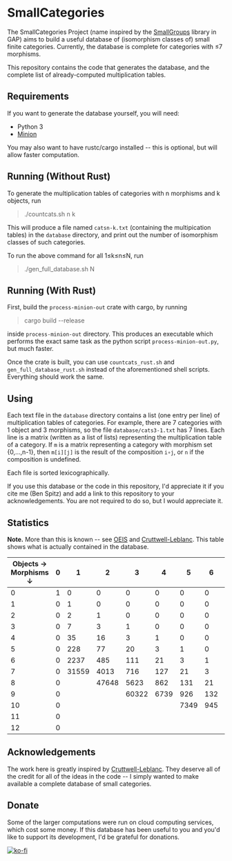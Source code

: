 # SmallCategories

The SmallCategories Project (name inspired by the [SmallGroups](https://docs.gap-system.org/pkg/smallgrp/doc/chap1.html) library in GAP) aims to build a useful database of (isomorphism classes of) small finite categories. Currently, the database is complete for categories with ≤7 morphisms.

This repository contains the code that generates the database, and the complete list of already-computed multiplication tables.

## Requirements

If you want to generate the database yourself, you will need:

* Python 3
* [Minion](https://github.com/minion/minion)

You may also want to have rustc/cargo installed -- this is optional, but will allow faster computation.

## Running (Without Rust)

To generate the multiplication tables of categories with n morphisms and k objects, run

> ./countcats.sh n k

This will produce a file named `catsn-k.txt` (containing the multipication tables) in the `database` directory, and print out the number of isomorphism classes of such categories.

To run the above command for all 1≤k≤n≤N, run

> ./gen_full_database.sh N

## Running (With Rust)

First, build the `process-minion-out` crate with cargo, by running

> cargo build --release

inside `process-minion-out` directory. This produces an executable which performs the exact same task as the python script `process-minion-out.py`, but much faster.

Once the crate is built, you can use `countcats_rust.sh` and `gen_full_database_rust.sh` instead of the aforementioned shell scripts. Everything should work the same.

## Using

Each text file in the `database` directory contains a list (one entry per line) of multiplication tables of categories. For example, there are 7 categories with 1 object and 3 morphisms, so the file `database/cats3-1.txt` has 7 lines. Each line is a matrix (written as a list of lists) representing the multiplication table of a category. If `m` is a matrix representing a category with morphism set {0,...,n-1}, then `m[i][j]` is the result of the composition `i∘j`, or `n` if the composition is undefined.

Each file is sorted lexicographically.

If you use this database or the code in this repository, I'd appreciate it if you cite me (Ben Spitz) and add a link to this repository to your acknowledgements. You are not required to do so, but I would appreciate it.

## Statistics

**Note.** More than this is known -- see [OEIS](https://oeis.org/A125696) and [Cruttwell-Leblanc](https://www.reluctantm.com/gcruttw/publications/ams2014CruttwellCountingFiniteCats.pdf). This table shows what is actually contained in the database.

| Objects →<br>Morphisms ↓ | 0 | 1     | 2     | 3     | 4    | 5    | 6   | 7   | 8   | 9 | Total     |
|--------------------------|---|-------|-------|-------|------|------|-----|-----|-----|---|-----------|
| 0                        | 1 | 0     | 0     | 0     | 0    | 0    | 0   | 0   | 0   | 0 | **1**     |
| 1                        | 0 | 1     | 0     | 0     | 0    | 0    | 0   | 0   | 0   | 0 | **1**     |
| 2                        | 0 | 2     | 1     | 0     | 0    | 0    | 0   | 0   | 0   | 0 | **3**     |
| 3                        | 0 | 7     | 3     | 1     | 0    | 0    | 0   | 0   | 0   | 0 | **11**    |
| 4                        | 0 | 35    | 16    | 3     | 1    | 0    | 0   | 0   | 0   | 0 | **55**    |
| 5                        | 0 | 228   | 77    | 20    | 3    | 1    | 0   | 0   | 0   | 0 | **329**   |
| 6                        | 0 | 2237  | 485   | 111   | 21   | 3    | 1   | 0   | 0   | 0 | **2858**  |
| 7                        | 0 | 31559 | 4013  | 716   | 127  | 21   | 3   | 1   | 0   | 0 | **36440** |
| 8                        | 0 |       | 47648 | 5623  | 862  | 131  | 21  | 3   | 1   | 0 |           |
| 9                        | 0 |       |       | 60322 | 6739 | 926  | 132 | 21  | 3   | 1 |           |
| 10                       | 0 |       |       |       |      | 7349 | 945 |     |     |   |           |
| 11                       | 0 |       |       |       |      |      |     | 949 |     |   |           |
| 12                       | 0 |       |       |       |      |      |     |     | 950 |   |           |

## Acknowledgements

The work here is greatly inspired by [Cruttwell-Leblanc](https://www.reluctantm.com/gcruttw/publications/ams2014CruttwellCountingFiniteCats.pdf). They deserve all of the credit for all of the ideas in the code -- I simply wanted to make available a complete database of small categories.

## Donate

Some of the larger computations were run on cloud computing services, which cost some money. If this database has been useful to you and you'd like to support its development, I'd be grateful for donations.

[![ko-fi](https://ko-fi.com/img/githubbutton_sm.svg)](https://ko-fi.com/B0B3DOCLE)
